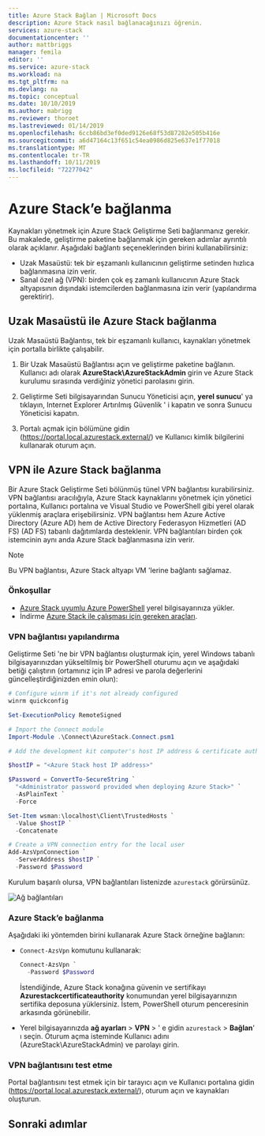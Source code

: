 ```yaml
---
title: Azure Stack Bağlan | Microsoft Docs
description: Azure Stack nasıl bağlanacağınızı öğrenin.
services: azure-stack
documentationcenter: ''
author: mattbriggs
manager: femila
editor: ''
ms.service: azure-stack
ms.workload: na
ms.tgt_pltfrm: na
ms.devlang: na
ms.topic: conceptual
ms.date: 10/10/2019
ms.author: mabrigg
ms.reviewer: thoroet
ms.lastreviewed: 01/14/2019
ms.openlocfilehash: 6ccb86bd3ef0ded9126e68f53d87282e505b416e
ms.sourcegitcommit: a6d47164c13f651c54ea0986d825e637e1f77018
ms.translationtype: MT
ms.contentlocale: tr-TR
ms.lasthandoff: 10/11/2019
ms.locfileid: "72277042"
---
```

# <a name="connect-to-azure-stack"></a>Azure Stack’e bağlanma

Kaynakları yönetmek için Azure Stack Geliştirme Seti bağlanmanız gerekir. Bu makalede, geliştirme paketine bağlanmak için gereken adımlar ayrıntılı olarak açıklanır. Aşağıdaki bağlantı seçeneklerinden birini kullanabilirsiniz:

* Uzak Masaüstü: tek bir eşzamanlı kullanıcının geliştirme setinden hızlıca bağlanmasına izin verir.
* Sanal özel ağ (VPN): birden çok eş zamanlı kullanıcının Azure Stack altyapısının dışındaki istemcilerden bağlanmasına izin verir (yapılandırma gerektirir).

## <a name="connect-to-azure-stack-with-remote-desktop"></a>Uzak Masaüstü ile Azure Stack bağlanma
Uzak Masaüstü Bağlantısı, tek bir eşzamanlı kullanıcı, kaynakları yönetmek için portalla birlikte çalışabilir.

1. Bir Uzak Masaüstü Bağlantısı açın ve geliştirme paketine bağlanın. Kullanıcı adı olarak **AzureStack\AzureStackAdmin** girin ve Azure Stack kurulumu sırasında verdiğiniz yönetici parolasını girin.  

2. Geliştirme Seti bilgisayarından Sunucu Yöneticisi açın, **yerel sunucu**' ya tıklayın, Internet Explorer Artırılmış Güvenlik ' i kapatın ve sonra Sunucu Yöneticisi kapatın.

3. Portalı açmak için bölümüne gidin (https://portal.local.azurestack.external/) ve Kullanıcı kimlik bilgilerini kullanarak oturum açın.


## <a name="connect-to-azure-stack-with-vpn"></a>VPN ile Azure Stack bağlanma

Bir Azure Stack Geliştirme Seti bölünmüş tünel VPN bağlantısı kurabilirsiniz. VPN bağlantısı aracılığıyla, Azure Stack kaynaklarını yönetmek için yönetici portalına, Kullanıcı portalına ve Visual Studio ve PowerShell gibi yerel olarak yüklenmiş araçlara erişebilirsiniz. VPN bağlantısı hem Azure Active Directory (Azure AD) hem de Active Directory Federasyon Hizmetleri (AD FS) (AD FS) tabanlı dağıtımlarda desteklenir. VPN bağlantıları birden çok istemcinin aynı anda Azure Stack bağlanmasına izin verir. 

> [!NOTE] 
> Bu VPN bağlantısı, Azure Stack altyapı VM 'lerine bağlantı sağlamaz. 

### <a name="prerequisites"></a>Önkoşullar

* [Azure Stack uyumlu Azure PowerShell](../operator/azure-stack-powershell-install.md) yerel bilgisayarınıza yükler.  
* İndirme [Azure Stack ile çalışması için gereken araçları](../operator/azure-stack-powershell-download.md). 

### <a name="configure-vpn-connectivity"></a>VPN bağlantısı yapılandırma

Geliştirme Seti 'ne bir VPN bağlantısı oluşturmak için, yerel Windows tabanlı bilgisayarınızdan yükseltilmiş bir PowerShell oturumu açın ve aşağıdaki betiği çalıştırın (ortamınız için IP adresi ve parola değerlerini güncelleştirdiğinizden emin olun):

```powershell 
# Configure winrm if it's not already configured
winrm quickconfig  

Set-ExecutionPolicy RemoteSigned

# Import the Connect module
Import-Module .\Connect\AzureStack.Connect.psm1 

# Add the development kit computer's host IP address & certificate authority (CA) to the list of trusted hosts. Make sure to update the IP address and password values for your environment. 

$hostIP = "<Azure Stack host IP address>"

$Password = ConvertTo-SecureString `
  "<Administrator password provided when deploying Azure Stack>" `
  -AsPlainText `
  -Force

Set-Item wsman:\localhost\Client\TrustedHosts `
  -Value $hostIP `
  -Concatenate

# Create a VPN connection entry for the local user
Add-AzsVpnConnection `
  -ServerAddress $hostIP `
  -Password $Password

```

Kurulum başarılı olursa, VPN bağlantıları listenizde `azurestack` görürsünüz.

![Ağ bağlantıları](media/azure-stack-connect-azure-stack/image3.png)  

### <a name="connect-to-azure-stack"></a>Azure Stack’e bağlanma

Aşağıdaki iki yöntemden birini kullanarak Azure Stack örneğine bağlanın:  

* `Connect-AzsVpn` komutunu kullanarak: 
    
  ```powershell
  Connect-AzsVpn `
    -Password $Password
  ```

  İstendiğinde, Azure Stack konağına güvenin ve sertifikayı **Azurestackcertificateauthority** konumundan yerel bilgisayarınızın sertifika deposuna yüklersiniz. İstem, PowerShell oturum penceresinin arkasında görünebilir. 

* Yerel bilgisayarınızda **ağ ayarları** > **VPN** > ' e gidin `azurestack` > **Bağlan**' ı seçin. Oturum açma isteminde Kullanıcı adını (AzureStack\AzureStackAdmin) ve parolayı girin.

### <a name="test-the-vpn-connectivity"></a>VPN bağlantısını test etme

Portal bağlantısını test etmek için bir tarayıcı açın ve Kullanıcı portalına gidin (https://portal.local.azurestack.external/), oturum açın ve kaynakları oluşturun.  

## <a name="next-steps"></a>Sonraki adımlar



